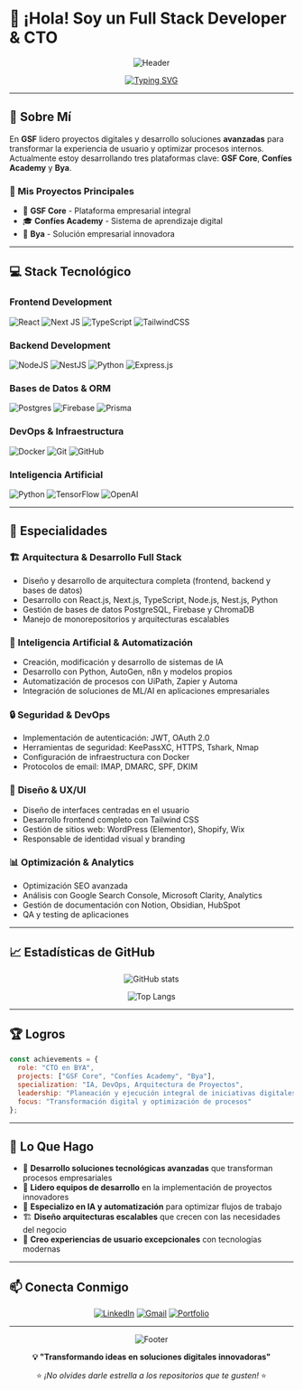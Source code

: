 # 👋 ¡Hola! Soy un Full Stack Developer & CTO

<div align="center">
  
  ![Header](https://capsule-render.vercel.app/api?type=waving&color=gradient&customColorList=6&height=200&section=header&text=CTO%20BYA%20|%20Full%20Stack%20Developer%20|%20Diseñador%20Multimedia&fontSize=40&animation=fadeIn)
  
  [![Typing SVG](https://readme-typing-svg.herokuapp.com?font=Fira+Code&pause=1000&color=36BCF7&center=true&vCenter=true&width=435&lines=Especialista+en+Inteligencia+Artificial;Arquitecto+de+Soluciones+Digitales;DevOps+%26+QA+Engineer;Líder+de+Proyectos+Innovadores)](https://git.io/typing-svg)

</div>

---

## 🚀 Sobre Mí

En **GSF** lidero proyectos digitales y desarrollo soluciones **avanzadas** para transformar la experiencia de usuario y optimizar procesos internos. Actualmente estoy desarrollando tres plataformas clave: **GSF Core**, **Confíes Academy** y **Bya**.

### 🎯 Mis Proyectos Principales
- 🏢 **GSF Core** - Plataforma empresarial integral
- 🎓 **Confíes Academy** - Sistema de aprendizaje digital
- 💼 **Bya** - Solución empresarial innovadora

---

## 💻 Stack Tecnológico

### Frontend Development
![React](https://img.shields.io/badge/react-%2320232a.svg?style=for-the-badge&logo=react&logoColor=%2361DAFB)
![Next JS](https://img.shields.io/badge/Next-black?style=for-the-badge&logo=next.js&logoColor=white)
![TypeScript](https://img.shields.io/badge/typescript-%23007ACC.svg?style=for-the-badge&logo=typescript&logoColor=white)
![TailwindCSS](https://img.shields.io/badge/tailwindcss-%2338B2AC.svg?style=for-the-badge&logo=tailwind-css&logoColor=white)

### Backend Development
![NodeJS](https://img.shields.io/badge/node.js-6DA55F?style=for-the-badge&logo=node.js&logoColor=white)
![NestJS](https://img.shields.io/badge/nestjs-%23E0234E.svg?style=for-the-badge&logo=nestjs&logoColor=white)
![Python](https://img.shields.io/badge/python-3670A0?style=for-the-badge&logo=python&logoColor=ffdd54)
![Express.js](https://img.shields.io/badge/express.js-%23404d59.svg?style=for-the-badge&logo=express&logoColor=%2361DAFB)

### Bases de Datos & ORM
![Postgres](https://img.shields.io/badge/postgres-%23316192.svg?style=for-the-badge&logo=postgresql&logoColor=white)
![Firebase](https://img.shields.io/badge/firebase-%23039BE5.svg?style=for-the-badge&logo=firebase)
![Prisma](https://img.shields.io/badge/Prisma-3982CE?style=for-the-badge&logo=Prisma&logoColor=white)

### DevOps & Infraestructura
![Docker](https://img.shields.io/badge/docker-%230db7ed.svg?style=for-the-badge&logo=docker&logoColor=white)
![Git](https://img.shields.io/badge/git-%23F05033.svg?style=for-the-badge&logo=git&logoColor=white)
![GitHub](https://img.shields.io/badge/github-%23121011.svg?style=for-the-badge&logo=github&logoColor=white)

### Inteligencia Artificial
![Python](https://img.shields.io/badge/python-3670A0?style=for-the-badge&logo=python&logoColor=ffdd54)
![TensorFlow](https://img.shields.io/badge/TensorFlow-%23FF6F00.svg?style=for-the-badge&logo=TensorFlow&logoColor=white)
![OpenAI](https://img.shields.io/badge/OpenAI-412991.svg?style=for-the-badge&logo=OpenAI&logoColor=white)

---

## 🎯 Especialidades

### 🏗️ **Arquitectura & Desarrollo Full Stack**
- Diseño y desarrollo de arquitectura completa (frontend, backend y bases de datos)
- Desarrollo con React.js, Next.js, TypeScript, Node.js, Nest.js, Python
- Gestión de bases de datos PostgreSQL, Firebase y ChromaDB
- Manejo de monorepositorios y arquitecturas escalables

### 🤖 **Inteligencia Artificial & Automatización**
- Creación, modificación y desarrollo de sistemas de IA
- Desarrollo con Python, AutoGen, n8n y modelos propios
- Automatización de procesos con UiPath, Zapier y Automa
- Integración de soluciones de ML/AI en aplicaciones empresariales

### 🔒 **Seguridad & DevOps**
- Implementación de autenticación: JWT, OAuth 2.0
- Herramientas de seguridad: KeePassXC, HTTPS, Tshark, Nmap
- Configuración de infraestructura con Docker
- Protocolos de email: IMAP, DMARC, SPF, DKIM

### 🎨 **Diseño & UX/UI**
- Diseño de interfaces centradas en el usuario
- Desarrollo frontend completo con Tailwind CSS
- Gestión de sitios web: WordPress (Elementor), Shopify, Wix
- Responsable de identidad visual y branding

### 📊 **Optimización & Analytics**
- Optimización SEO avanzada
- Análisis con Google Search Console, Microsoft Clarity, Analytics
- Gestión de documentación con Notion, Obsidian, HubSpot
- QA y testing de aplicaciones

---

## 📈 Estadísticas de GitHub

<div align="center">
  
  ![GitHub stats](https://github-readme-stats.vercel.app/api?username=tuusername&show_icons=true&theme=tokyonight&hide_border=true&count_private=true)
  
  ![Top Langs](https://github-readme-stats.vercel.app/api/top-langs/?username=tuusername&layout=compact&theme=tokyonight&hide_border=true)

</div>

---

## 🏆 Logros

```javascript
const achievements = {
  role: "CTO en BYA",
  projects: ["GSF Core", "Confíes Academy", "Bya"],
  specialization: "IA, DevOps, Arquitectura de Proyectos",
  leadership: "Planeación y ejecución integral de iniciativas digitales",
  focus: "Transformación digital y optimización de procesos"
};
```

---

## 🌟 Lo Que Hago

- 🔧 **Desarrollo soluciones tecnológicas avanzadas** que transforman procesos empresariales
- 🚀 **Lidero equipos de desarrollo** en la implementación de proyectos innovadores  
- 🤖 **Especializo en IA y automatización** para optimizar flujos de trabajo
- 🏗️ **Diseño arquitecturas escalables** que crecen con las necesidades del negocio
- 📱 **Creo experiencias de usuario excepcionales** con tecnologías modernas

---

## 📫 Conecta Conmigo

<div align="center">
  
  [![LinkedIn](https://img.shields.io/badge/LinkedIn-%230077B5.svg?style=for-the-badge&logo=linkedin&logoColor=white)](https://linkedin.com/in/tuusuario)
  [![Gmail](https://img.shields.io/badge/Gmail-D14836?style=for-the-badge&logo=gmail&logoColor=white)](mailto:tu@email.com)
  [![Portfolio](https://img.shields.io/badge/Portfolio-%23000000.svg?style=for-the-badge&logo=firefox&logoColor=#FF7139)](https://tuportfolio.com)
  
</div>

---

<div align="center">
  
  ![Footer](https://capsule-render.vercel.app/api?type=waving&color=gradient&customColorList=6&height=100&section=footer)
  
  **💡 "Transformando ideas en soluciones digitales innovadoras"**
  
  ⭐️ *¡No olvides darle estrella a los repositorios que te gusten!* ⭐️

</div>
